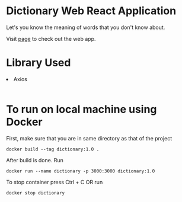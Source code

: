 # Dictionary Web React Application

Let's you know the meaning of words that you don't know about.

Visit <a href="https://ritikprajapat21.github.io/Dictionary/">page</a> to check out the web app.

# Library Used

<li>Axios</li>
<br>

# To run on local machine using Docker

First, make sure that you are in same directory as that of the project

```
docker build --tag dictionary:1.0 .
```

After build is done. Run

```
docker run --name dictionary -p 3000:3000 dictionary:1.0
```

To stop container press Ctrl + C OR run

```
docker stop dictionary
```
